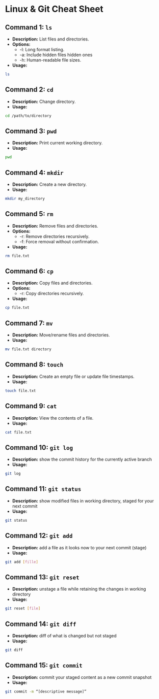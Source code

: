 # Linux & Git Cheat Sheet

## Command 1: `ls`

- **Description:** List files and directories.
- **Options:**
  * -l: Long format listing.
  * -a: Include hidden files hidden ones
  * -h: Human-readable file sizes.
- **Usage:**
```bash
ls
```

## Command 2: `cd`

- **Description:** Change directory.
- **Usage:**
```bash
cd /path/to/directory
```

## Command 3: `pwd`

- **Description:** Print current working directory.
- **Usage:**
```bash
pwd
```

## Command 4: `mkdir`

- **Description:** Create a new directory.
- **Usage:**
```bash
mkdir my_directory
```

## Command 5: `rm`

- **Description:** Remove files and directories.
- **Options:**
  * -r: Remove directories recursively.
  * -f: Force removal without confirmation.
- **Usage:**
```bash
rm file.txt
```

## Command 6: `cp`

- **Description:** Copy files and directories.
- **Options:**
  * -r: Copy directories recursively.
- **Usage:**
```bash
cp file.txt
```

## Command 7: `mv`

- **Description:** Move/rename files and directories.
- **Usage:**
```bash
mv file.txt directory 
```

## Command 8: `touch`

- **Description:** Create an empty file or update file timestamps.
- **Usage:**
```bash
touch file.txt
```

## Command 9: `cat`

- **Description:** View the contents of a file.
- **Usage:**
```bash
cat file.txt
```

## Command 10: `git log`

- **Description:** show the commit history for the currently active branch
- **Usage:**
```bash
git log
```

## Command 11: `git status`

- **Description:** show modified files in working directory, staged for your next commit
- **Usage:**
```bash
git status
```

## Command 12: `git add`

- **Description:** add a file as it looks now to your next commit (stage)
- **Usage:**
```bash
git add [fille]
```

## Command 13: `git reset`

- **Description:** unstage a file while retaining the changes in working directory
- **Usage:**
```bash
git reset [file]
```

## Command 14: `git diff`

- **Description:** diff of what is changed but not staged
- **Usage:**
```bash
git diff
```

## Command 15: `git commit`

- **Description:** commit your staged content as a new commit snapshot
- **Usage:**
```bash
git commit -m “[descriptive message]”
```

